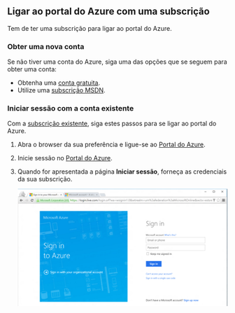 
<!--
includes/azure-include-getting-started-v12portal-gettings-an-account.md

Latest Freshness check:  2016-04-11 , carlrab.

As of circa 2016-04-11, the following topics might include this include:
articles/sql-database/sql-database-get-started-tutorial.md

-->
## Ligar ao portal do Azure com uma subscrição

Tem de ter uma subscrição para ligar ao portal do Azure.

### Obter uma nova conta

Se não tiver uma conta do Azure, siga uma das opções que se seguem para obter uma conta:

- Obtenha uma [conta gratuita](https://azure.microsoft.com/get-started/).
- Utilize uma [subscrição MSDN](https://azure.microsoft.com/pricing/member-offers/msdn-benefits/).

### Iniciar sessão com a conta existente

Com a [subscrição existente]( https://account.windowsazure.com/Home/Index), siga estes passos para se ligar ao portal do Azure.

1. Abra o browser da sua preferência e ligue-se ao [Portal do Azure](https://portal.azure.com/).

1. Inicie sessão no [Portal do Azure](https://portal.azure.com/).

1. Quando for apresentada a página **Iniciar sessão**, forneça as credenciais da sua subscrição.

   ![Iniciar sessão](./media/azure-getting-started-portal-login/login.png)



<!--HONumber=sep16_HO2-->


